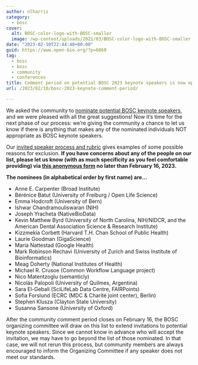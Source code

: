 ```yaml
---
author: nlharris
category:
  - bosc
cover:
  alt: BOSC-color-logo-with-BOSC-smaller
  image: /wp-content/uploads/2021/03/BOSC-color-logo-with-BOSC-smaller.jpeg
date: "2023-02-10T22:44:40+00:00"
guid: https://www.open-bio.org/?p=6860
tag:
  - bosc
  - bosc
  - community
  - conferences
title: Comment period on potential BOSC 2023 keynote speakers is now open
url: /2023/02/10/bosc-2023-keynote-comment-period/

---
```

We asked the community to [nominate potential BOSC keynote speakers](/2023/02/02/nominate-keynote-speaker-for-bosc-2023/), and we were pleased with all the great suggestions! Now it’s time for the next phase of our process: we’re giving the community a chance to let us know if there is anything that makes any of the nominated individuals NOT appropriate as BOSC keynote speakers.

Our [invited speaker process and rubric](https://github.com/OBF/bosc_materials/blob/master/invited-speaker-process.md) gives examples of some possible reasons for exclusion. **If you have concerns about any of the people on our list, please let us know (with as much specificity as you feel comfortable providing) via [this anonymous form](https://docs.google.com/forms/d/e/1FAIpQLSegBn3b6_6_7DDxpjoayMhjCChVw07o8CVldXP54HzVuwcDlw/viewform) no later than February 16, 2023.**

**The nominees (in alphabetical order by first name) are...**

- Anne E. Carpenter (Broad Institute)
- Bérénice Batut (University of Freiburg / Open Life Science)
- Emma Hodcroft (University of Bern)
- Ishwar Chandramouliswaran (NIH)
- Joseph Yracheta (NativeBioData)
- Kevin Matthew Byrd (University of North Carolina, NIH/NIDCR, and the American Dental Association Science & Research Institute)
- Kizzmekia Corbett (Harvard T.H. Chan School of Public Health)
- Laurie Goodman (GigaScience)
- Maria Nattestad (Google Health)
- Mark Robinson Rechavi (University of Zurich and Swiss Institute of Bioinformatics)
- Meag Doherty (National Institutes of Health)
- Michael R. Crusoe (Common Workflow Language project)
- Nico Matentzoglu (semanticly)
- Nicolás Palopoli (University of Quilmes, Argentina)
- Sara El-Gebali (SciLifeLab Data Centre, FAIRPoints)
- Sofia Forslund (ECRC (MDC & Charité joint center), Berlin)
- Stephen Klusza (Clayton State University)
- Susanna Sansone (University of Oxford)

After the community comment period closes on February 16, the BOSC organizing committee will draw on this list to extend invitations to potential keynote speakers. Since we cannot know in advance who will accept the invitation, we may have to go beyond the list of those nominated. In that case, we will not rerun this process, but community members are always encouraged to inform the Organizing Committee if any speaker does not meet our standards.
